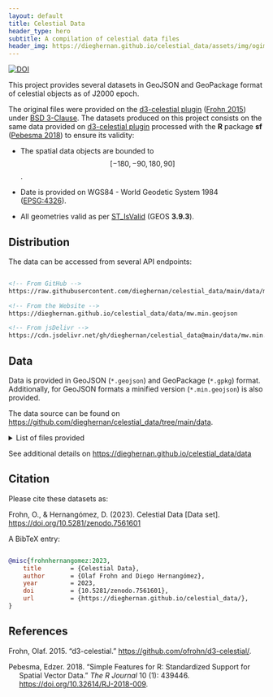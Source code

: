 ```yaml
---
layout: default
title: Celestial Data
header_type: hero
subtitle: A compilation of celestial data files
header_img: https://dieghernan.github.io/celestial_data/assets/img/ogimage.png
---
```



[![DOI](https://img.shields.io/badge/DOI-10.5281/zenodo.7561601-blue)](https://doi.org/10.5281/zenodo.7561601)

This project provides several datasets in GeoJSON and GeoPackage
format of celestial objects as of J2000 epoch.

The original files were provided on the [d3-celestial
plugin](https://github.com/ofrohn/d3-celestial/) ([Frohn
2015](#ref-frohn2015)) under [BSD
3-Clause](https://opensource.org/licenses/BSD-3-Clause). The datasets produced 
on this project consists on the same data provided on [d3-celestial plugin](https://github.com/ofrohn/d3-celestial/) processed with the
**R** package **sf** ([Pebesma 2018](#ref-pebesma2018)) to ensure its
validity:

- The spatial data objects are bounded to $$[-180, -90, 180, 90]$$.

- Date is provided on WGS84 - World Geodetic System 1984
  ([EPSG:4326](https://epsg.io/4326)).

- All geometries valid as per
  [ST_IsValid](https://postgis.net/docs/ST_IsValid.html) (GEOS
  **3.9.3**).

## Distribution

The data can be accessed from several API endpoints:

``` html

<!-- From GitHub -->
https://raw.githubusercontent.com/dieghernan/celestial_data/main/data/mw.min.geojson

<!-- From the Website -->
https://dieghernan.github.io/celestial_data/data/mw.min.geojson

<!-- From jsDelivr -->
https://cdn.jsdelivr.net/gh/dieghernan/celestial_data@main/data/mw.min.geojson
```

## Data

Data is provided in GeoJSON (`*.geojson`) and GeoPackage (`*.gpkg`) format.
Additionally, for GeoJSON formats a minified version (`*.min.geojson`) is
also provided.

The data source can be found on
<https://github.com/dieghernan/celestial_data/tree/main/data>.

<details>
<summary>
List of files provided
</summary>

- `asterisms.geojson`
- `asterisms.gpkg`
- `asterisms.min.geojson`
- `constellations.borders.cn.geojson`
- `constellations.borders.cn.gpkg`
- `constellations.borders.cn.min.geojson`
- `constellations.borders.geojson`
- `constellations.borders.gpkg`
- `constellations.borders.min.geojson`
- `constellations.borders.min.min.geojson`
- `constellations.bounds.cn.geojson`
- `constellations.bounds.cn.gpkg`
- `constellations.bounds.cn.min.geojson`
- `constellations.bounds.geojson`
- `constellations.bounds.gpkg`
- `constellations.bounds.min.geojson`
- `constellations.cn.csv`
- `constellations.cn.geojson`
- `constellations.cn.gpkg`
- `constellations.cn.min.geojson`
- `constellations.csv`
- `constellations.geojson`
- `constellations.gpkg`
- `constellations.lines.cn.geojson`
- `constellations.lines.cn.gpkg`
- `constellations.lines.cn.min.geojson`
- `constellations.lines.geojson`
- `constellations.lines.gpkg`
- `constellations.lines.min.geojson`
- `constellations.min.geojson`
- `dsonames.cn.csv`
- `dsonames.csv`
- `dsos.14.geojson`
- `dsos.14.gpkg`
- `dsos.14.min.geojson`
- `dsos.20.geojson`
- `dsos.20.gpkg`
- `dsos.20.min.geojson`
- `dsos.6.geojson`
- `dsos.6.gpkg`
- `dsos.6.min.geojson`
- `dsos.bright.geojson`
- `dsos.bright.gpkg`
- `dsos.bright.min.geojson`
- `lg.geojson`
- `lg.gpkg`
- `lg.min.geojson`
- `messier.geojson`
- `messier.gpkg`
- `messier.min.geojson`
- `mw.geojson`
- `mw.gpkg`
- `mw.min.geojson`
- `starnames.cn.csv`
- `starnames.csv`
- `stars.14.geojson`
- `stars.14.gpkg`
- `stars.14.min.geojson`
- `stars.6.geojson`
- `stars.6.gpkg`
- `stars.6.min.geojson`
- `stars.8.geojson`
- `stars.8.gpkg`
- `stars.8.min.geojson`

</details>

See additional details on <https://dieghernan.github.io/celestial_data/data>


## Citation

Please cite these datasets as:

Frohn, O., & Hernangómez, D. (2023). Celestial Data [Data set]. https://doi.org/10.5281/zenodo.7561601

A BibTeX entry:

``` bibtex

@misc{frohnhernangomez:2023,
    title        = {Celestial Data},
    author       = {Olaf Frohn and Diego Hernangómez},
    year         = 2023,
    doi          = {10.5281/zenodo.7561601},
    url          = {https://dieghernan.github.io/celestial_data/},
}

```


## References

<div id="refs" class="references csl-bib-body hanging-indent" markdown=1>

<div id="ref-frohn2015" class="csl-entry" markdown=1>

Frohn, Olaf. 2015. “<span class="nocase">d3-celestial</span>.”
<https://github.com/ofrohn/d3-celestial/>.

</div>

<div id="ref-pebesma2018" class="csl-entry" markdown=1>

Pebesma, Edzer. 2018. “Simple Features for R: Standardized Support for
Spatial Vector Data.” *The R Journal* 10 (1): 439446.
<https://doi.org/10.32614/RJ-2018-009>.

</div>


</div>
